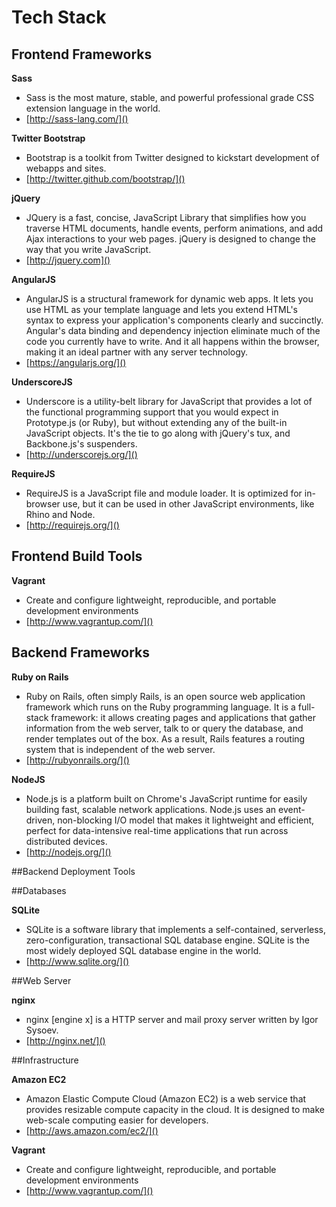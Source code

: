 # Tech Stack

## Frontend Frameworks

**Sass**

   * Sass is the most mature, stable, and powerful professional grade CSS extension language in the world.
   * [http://sass-lang.com/]()

**Twitter Bootstrap**

   * Bootstrap is a toolkit from Twitter designed to kickstart development of webapps and sites.
   * [http://twitter.github.com/bootstrap/]()

**jQuery**

   * JQuery is a fast, concise, JavaScript Library that simplifies how you traverse HTML documents, handle events, perform animations, and add Ajax interactions to your web pages. jQuery is designed to change the way that you write JavaScript.
   * [http://jquery.com]()

**AngularJS**

   * AngularJS is a structural framework for dynamic web apps. It lets you use HTML as your template language and lets you extend HTML's syntax to express your application's components clearly and succinctly. Angular's data binding and dependency injection eliminate much of the code you currently have to write. And it all happens within the browser, making it an ideal partner with any server technology.
   * [https://angularjs.org/]()

**UnderscoreJS**

   * Underscore is a utility-belt library for JavaScript that provides a lot of the functional programming support that you would expect in Prototype.js (or Ruby), but without extending any of the built-in JavaScript objects. It's the tie to go along with jQuery's tux, and Backbone.js's suspenders.
   * [http://underscorejs.org/]()

**RequireJS**

   * RequireJS is a JavaScript file and module loader. It is optimized for in-browser use, but it can be used in other JavaScript environments, like Rhino and Node.
   * [http://requirejs.org/]()

## Frontend Build Tools



**Vagrant**

   * Create and configure lightweight, reproducible, and portable development environments
   * [http://www.vagrantup.com/]()


## Backend Frameworks


**Ruby on Rails**

   * Ruby on Rails, often simply Rails, is an open source web application framework which runs on the Ruby programming language. It is a full-stack framework: it allows creating pages and applications that gather information from the web server, talk to or query the database, and render templates out of the box. As a result, Rails features a routing system that is independent of the web server.
   * [http://rubyonrails.org/]()

**NodeJS**

   * Node.js is a platform built on Chrome's JavaScript runtime for easily building fast, scalable network applications. Node.js uses an event-driven, non-blocking I/O model that makes it lightweight and efficient, perfect for data-intensive real-time applications that run across distributed devices.
   * [http://nodejs.org/]()

##Backend Deployment Tools

##Databases

**SQLite**

   * SQLite is a software library that implements a self-contained, serverless, zero-configuration, transactional SQL database engine. SQLite is the most widely deployed SQL database engine in the world.
   * [http://www.sqlite.org/]()


##Web Server

**nginx**

   * nginx [engine x] is a HTTP server and mail proxy server written by Igor Sysoev.
   * [http://nginx.net/]()


##Infrastructure

**Amazon EC2**

   * Amazon Elastic Compute Cloud (Amazon EC2) is a web service that provides resizable compute capacity in the cloud. It is designed to make web-scale computing easier for developers.
   * [http://aws.amazon.com/ec2/]()

**Vagrant**

   * Create and configure lightweight, reproducible, and portable development environments
   * [http://www.vagrantup.com/]()
